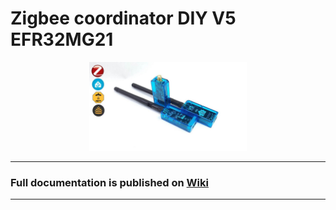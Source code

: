 # Zigbee coordinator DIY V5 EFR32MG21

<div align="center">
<img width="50%" src="./images/v5.jpg">
</div>

---

### Full documentation is published on [Wiki](https://github.com/DIYZi/test/wiki)

---

